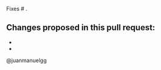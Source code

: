 [//]: # "A reference to a related issue in your repository."
Fixes # .

[//]: # "A description of the changes proposed in the pull request."
Changes proposed in this pull request:
-
-
-

[//]: # "@mentions of the person or team responsible for reviewing proposed changes."
@juanmanuelgg

